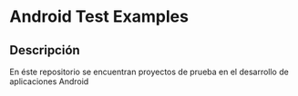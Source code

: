 # Android Test Examples

## Descripción

En éste repositorio se encuentran proyectos de prueba en el desarrollo de aplicaciones Android